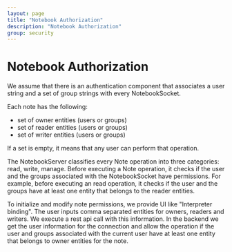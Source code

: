 ```yaml
---
layout: page
title: "Notebook Authorization"
description: "Notebook Authorization"
group: security
---
```

<!--
Licensed under the Apache License, Version 2.0 (the "License");
you may not use this file except in compliance with the License.
You may obtain a copy of the License at

http://www.apache.org/licenses/LICENSE-2.0

Unless required by applicable law or agreed to in writing, software
distributed under the License is distributed on an "AS IS" BASIS,
WITHOUT WARRANTIES OR CONDITIONS OF ANY KIND, either express or implied.
See the License for the specific language governing permissions and
limitations under the License.
-->
# Notebook Authorization

We assume that there is an authentication component that associates a user string and a set of group strings with every NotebookSocket.

Each note has the following:
* set of owner entities (users or groups)
* set of reader entities (users or groups)
* set of writer entities (users or groups)

If a set is empty, it means that any user can perform that operation.

The NotebookServer classifies every Note operation into three categories: read, write, manage.
Before executing a Note operation, it checks if the user and the groups associated with the NotebookSocket have permissions. For example, before executing an read
operation, it checks if the user and the groups have at least one entity that belongs to the reader entities.

To initialize and modify note permissions, we provide UI like "Interpreter binding". The user inputs comma separated entities for owners, readers and writers.
We execute a rest api call with this information. In the backend we get the user information for the connection and allow the operation if the user and groups
associated with the current user have at least one entity that belongs to owner entities for the note.
